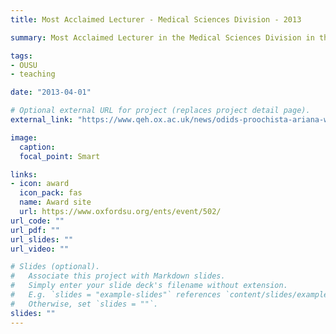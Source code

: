 ```yaml
---
title: Most Acclaimed Lecturer - Medical Sciences Division - 2013

summary: Most Acclaimed Lecturer in the Medical Sciences Division in the OUSU Student-led Teaching Awards for 2013.

tags:
- OUSU
- teaching

date: "2013-04-01"

# Optional external URL for project (replaces project detail page).
external_link: "https://www.qeh.ox.ac.uk/news/odids-proochista-ariana-wins-most-acclaimed-lecturer-award"

image:
  caption: 
  focal_point: Smart

links:
- icon: award
  icon_pack: fas
  name: Award site
  url: https://www.oxfordsu.org/ents/event/502/
url_code: ""
url_pdf: ""
url_slides: ""
url_video: ""

# Slides (optional).
#   Associate this project with Markdown slides.
#   Simply enter your slide deck's filename without extension.
#   E.g. `slides = "example-slides"` references `content/slides/example-slides.md`.
#   Otherwise, set `slides = ""`.
slides: ""
---
```


